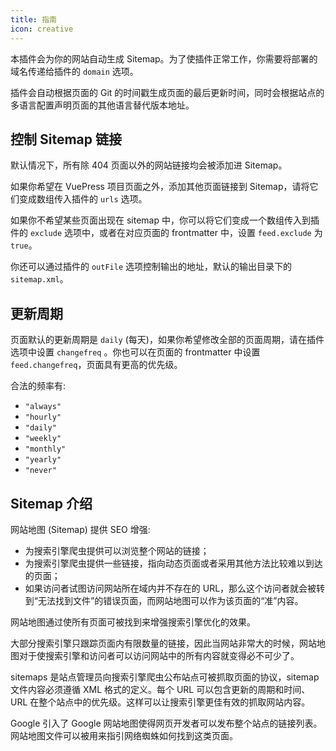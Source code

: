```yaml
---
title: 指南
icon: creative
---
```


本插件会为你的网站自动生成 Sitemap。为了使插件正常工作，你需要将部署的域名传递给插件的 `domain` 选项。

插件会自动根据页面的 Git 的时间戳生成页面的最后更新时间，同时会根据站点的多语言配置声明页面的其他语言替代版本地址。

## 控制 Sitemap 链接

默认情况下，所有除 404 页面以外的网站链接均会被添加进 Sitemap。

如果你希望在 VuePress 项目页面之外，添加其他页面链接到 Sitemap，请将它们变成数组传入插件的 `urls` 选项。

如果你不希望某些页面出现在 sitemap 中，你可以将它们变成一个数组传入到插件的 `exclude` 选项中，或者在对应页面的 frontmatter 中，设置 `feed.exclude` 为 `true`。

你还可以通过插件的 `outFile` 选项控制输出的地址，默认的输出目录下的 `sitemap.xml`。

## 更新周期

页面默认的更新周期是 `daily` (每天)，如果你希望修改全部的页面周期，请在插件选项中设置 `changefreq` 。你也可以在页面的 frontmatter 中设置 `feed.changefreq`，页面具有更高的优先级。

合法的频率有:

- `"always"`
- `"hourly"`
- `"daily"`
- `"weekly"`
- `"monthly"`
- `"yearly"`
- `"never"`

## Sitemap 介绍

网站地图 (Sitemap) 提供 SEO 增强:

- 为搜索引擎爬虫提供可以浏览整个网站的链接；
- 为搜索引擎爬虫提供一些链接，指向动态页面或者采用其他方法比较难以到达的页面；
- 如果访问者试图访问网站所在域内并不存在的 URL，那么这个访问者就会被转到“无法找到文件”的错误页面，而网站地图可以作为该页面的“准”内容。

网站地图通过使所有页面可被找到来增强搜索引擎优化的效果。

大部分搜索引擎只跟踪页面内有限数量的链接，因此当网站非常大的时候，网站地图对于使搜索引擎和访问者可以访问网站中的所有内容就变得必不可少了。

sitemaps 是站点管理员向搜索引擎爬虫公布站点可被抓取页面的协议，sitemap 文件内容必须遵循 XML 格式的定义。每个 URL 可以包含更新的周期和时间、URL 在整个站点中的优先级。这样可以让搜索引擎更佳有效的抓取网站内容。

Google 引入了 Google 网站地图使得网页开发者可以发布整个站点的链接列表。网站地图文件可以被用来指引网络蜘蛛如何找到这类页面。
